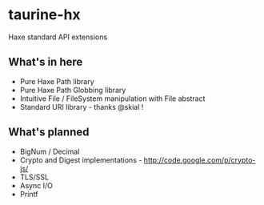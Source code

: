 taurine-hx
==========

Haxe standard API extensions

## What's in here
* Pure Haxe Path library
* Pure Haxe Path Globbing library
* Intuitive File / FileSystem manipulation with File abstract
* Standard URI library - thanks @skial !

## What's planned
* BigNum / Decimal
* Crypto and Digest implementations - http://code.google.com/p/crypto-js/
* TLS/SSL
* Async I/O
* Printf
